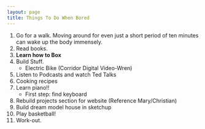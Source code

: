 ```yaml
---
layout: page
title: Things To Do When Bored
---
```


1. Go for a walk. Moving around for even just a short period of ten minutes can wake up the body immensely. 
2. Read books. 
3. **Learn how to Box**
4. Build Stuff.
	- Electric Bike (Corridor Digital Video-Wren)
5. Listen to Podcasts and watch Ted Talks 
6. Cooking recipes
7. Learn piano!!
	- First step: find keyboard
8. Rebuild projects section for website (Reference Mary/Christian)
9. Build dream model house in sketchup 
10. Play basketball! 
11. Work-out. 


